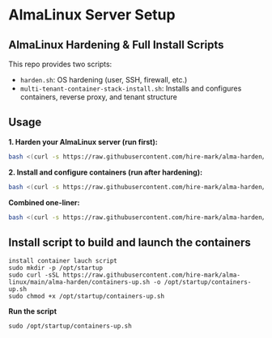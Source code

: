 # AlmaLinux Server Setup


## AlmaLinux Hardening & Full Install Scripts

This repo provides two scripts:

- `harden.sh`: OS hardening (user, SSH, firewall, etc.)
- `multi-tenant-container-stack-install.sh`: Installs and configures containers, reverse proxy, and tenant structure

## Usage

**1. Harden your AlmaLinux server (run first):**
```bash
bash <(curl -s https://raw.githubusercontent.com/hire-mark/alma-harden/main/harden.sh)
```

**2. Install and configure containers (run after hardening):**
```bash
bash <(curl -s https://raw.githubusercontent.com/hire-mark/alma-harden/main/default-containers.sh)
```

**Combined one-liner:**
```bash
bash <(curl -s https://raw.githubusercontent.com/hire-mark/alma-harden/main/harden.sh) && bash <(curl -s https://raw.githubusercontent.com/hire-mark/alma-harden/main/harden-full-install.sh)
```

## Install script to build and launch the containers
```
install container lauch script
sudo mkdir -p /opt/startup
sudo curl -sSL https://raw.githubusercontent.com/hire-mark/alma-linux/main/alma-harden/containers-up.sh -o /opt/startup/containers-up.sh
sudo chmod +x /opt/startup/containers-up.sh

```
**Run the script**
```
sudo /opt/startup/containers-up.sh
```
